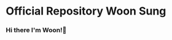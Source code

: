 # Official Repository Woon Sung
### Hi there I'm Woon!👋

<!--
**sungwoon03/sungwoon03** is a ✨ _special_ ✨ repository because its `README.md` (this file) appears on your GitHub profile.


- 🔭 I’m currently working on First time learning about Github.
- 🌱 I’m currently learning about dense social life with people from various worlds.
- 👯 I’m looking to collaborate on robotics lecture.
- 💬 Ask me about my life, my story, and your worry
- 📫 How to reach me: 010-3406-7945, Gachon University
- 😄 Pronouns: Woon!
